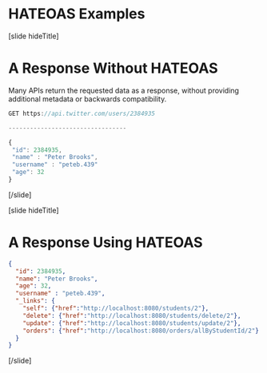 # HATEOAS Examples

[slide hideTitle]

# A Response Without HATEOAS​

Many APIs return the requested data as a response, without providing additional metadata or backwards compatibility.

```js
GET https://api.twitter.com/users/2384935

---------------------------------

{​
 "id": 2384935,​
 "name" : "Peter Brooks",​
 "username" : "peteb.439"
 "age": 32 ​
}​
```

[/slide]

[slide hideTitle]

# A Response Using HATEOAS​

```json
{ 
  "id": 2384935, 
  "name": "Peter Brooks", 
  "age": 32, 
  "username" : "peteb.439",​
  "_links": { ​
    "self": {"href":"http://localhost:8080/students/2"},​
    "delete": {"href":"http://localhost:8080/students/delete/2"},​
    "update": {"href":"http://localhost:8080/students/update/2"},​
    "orders": {"href":"http://localhost:8080/orders/allByStudentId/2"}​
  } ​
}​
```

[/slide]